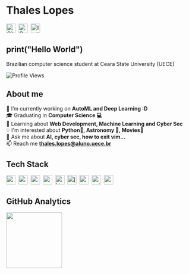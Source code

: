 # Thales Lopes
<a href="https://www.github.com/Sartadd" target="_blank"><img src="https://img.shields.io/badge/Sartadd-100000?style=flat&logo=github&logoColor=white" alt="GitHub Badge" height="25"></a>&nbsp;
<a href="mailto:thales.lopes@aluno.uece.br" target="_blank"><img src="https://img.shields.io/badge/thales.lopes@aluno.uece.br-D14836?style=flat&logo=gmail&logoColor=white" alt="Gmail Badge" height="25"></a>&nbsp;
<a href="https://www.instagram.com/thales_mlopes" target="_blank"><img src="https://img.shields.io/badge/thales_mlopes-E4405F?style=flat&logo=instagram&logoColor=white" alt="Instagram Badge" height="25"></a>&nbsp;

## print("Hello World")
Brazilian computer science student at Ceara State University (UECE)

![Profile Views](https://komarev.com/ghpvc/?username=Sartadd&theme=default&color=blue&style=flat&label=Profile+Views)

## About me
🔭&nbsp;I’m currently working on **AutoML and Deep Learning :D**
<br/>🎓&nbsp;Graduating in **Computer Science 💻**
<br/>🌱&nbsp;Learning about **Web Development, Machine Learning and Cyber Sec**
<br/>💡&nbsp;I'm interested about **Python🐍, Astronomy 🌌, Movies🎥**
<br/>💬&nbsp;Ask me about **AI, cyber sec, how to exit vim...**
<br/>📫&nbsp;Reach me **thales.lopes@aluno.uece.br**

## Tech Stack
<img src="https://img.shields.io/badge/C-05122A?style=flat&logo=c" alt="c Badge" height="25">&nbsp;
<img src="https://img.shields.io/badge/Canva-05122A?style=flat&logo=canva" alt="canva Badge" height="25">&nbsp;
<img src="https://img.shields.io/badge/C++-05122A?style=flat&logo=c%2B%2B&" alt="c++ Badge" height="25">&nbsp;
<img src="https://img.shields.io/badge/Css3-05122A?style=flat&logo=css3" alt="css3 Badge" height="25">&nbsp;
<img src="https://img.shields.io/badge/Html5-05122A?style=flat&logo=html5" alt="html5 Badge" height="25">&nbsp;
<img src="https://img.shields.io/badge/Javascript-05122A?style=flat&logo=javascript" alt="javascript Badge" height="25">&nbsp;
<img src="https://img.shields.io/badge/Numpy-05122A?style=flat&logo=numpy" alt="numpy Badge" height="25">&nbsp;
<img src="https://img.shields.io/badge/Python-05122A?style=flat&logo=python" alt="python Badge" height="25">&nbsp;
<img src="https://img.shields.io/badge/R-05122A?style=flat&logo=r" alt="r Badge" height="25">&nbsp;

## GitHub Analytics
<div>
<img height="150em" src="https://github-readme-stats.vercel.app/api?username=Sartadd&theme=default&show_icons=true&count_private=true">
</div>




